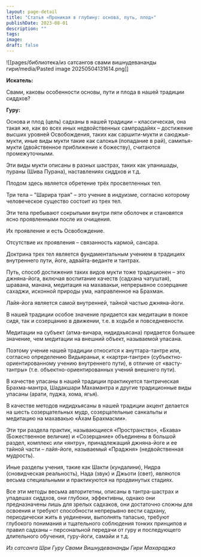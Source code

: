 ```yaml
---
layout: page-detail
title: "Статья «Проникая в глубину: основа, путь, плод»"
publishDate: 2023-08-01
description: ""
tags: 
image: 
draft: false
---
```

![[pages/библиотека/из сатсангов свами вишнудевананды гири/media/Pasted image 20250504131614.png]]

**Искатель:** 

 Свами, каковы особенности основы, пути и плода в нашей традиции сиддхов?

  
**Гуру:** 

 Основа и плод (цель) садханы в нашей традиции – классическая, она такая же, как во всех иных недвойственных сампрадайях – достижение высших уровней Освобождения, таких как саршити-мукти и саюджья-мукти, иные виды мукти такие как салокья (попадание в рай), самипья-мукти (двойственное приближение к божеству), считаются промежуточными. 

 Эти виды мукти описаны в разных шастрах, таких как упанишады, пураны (Шива Пурана), наставлениях сиддхов и т.д.

 Плодом здесь является обретение трёх просветленных тел.

 Три тела – "Шарира трая" – это учение в индуизме, согласно которому человеческое существо состоит из трех тел.

 Эти тела пребывают сокрытыми внутри пяти оболочек и становятся ясно проявленными после их очищения.

 Их проявление и есть Освобождение.

 Отсутствие их проявления – связанность кармой, сансара.

 Доктрина трех тел является фундаментальным учением в традициях внутреннего пути, йоге, адвайта-веданте и тантрах.

 Путь, способ достижения таких видов мукти тоже традиционен – это джняна-йога, включая воспитание качеств (садхана чатуштая), шравана, манана, медитация на махавакьи, непрерывное созерцание сахаджи, исконной природы ума, направленное на Брахман.

 Лайя-йога является самой внутренней, тайной частью джняна-йоги.

 В нашей традиции особое значение придается как медитации в покое сидя, так и созерцанию в движении, т.е. в ходьбе и повседневности.

 Медитации на субъект (атма-вичара, нидидхьясана) придается большее значение, чем медитации на внешний объект, называемой упасана. 

 Поэтому учение нашей традиции относится к ануттара-тантре или, согласно определению Видьяраньи, к «картри-тантре» (субъектно-ориентированному учению внутреннего пути), в отличие от «васту-тантры» (т.е. объектно-ориентированных учений внешнего пути).

 В качестве упасаны в нашей традиции практикуется тантрическая Брахма-мантра, Шадакшари Махамантра и другие традиционные виды упасаны (арати, пуджа, хома, ягья).

 В качестве методов нидидхьясаны в нашей традиции акцент делается на шесть созерцательных мудр, созерцательные санкальпы и медитацию на махавакью «Ахам Брахмасми».

 Эти три раздела практик, называющиеся «Пространство», «Бхава» (Божественное величие) и «Созерцание» объединены в большой раздел, комплекс или «янтру», принадлежащий джняна-йоге и ее тайной части – лайя-йоге, называемый «Праджня» (недвойственная мудрость).

 Иные разделы учения, такие как Шакти (кундалини), Нидра (сновидческая реальность), Нада (звук) и Джьоти (свет), являются весьма специальными и практикуются на продвинутых стадиях.

 Все эти методы весьма авторитетны, описаны в тантра-шастрах и упадешах сиддхов, они глубоки, эффективны, однако они предназначены лишь для зрелых садхаков, они достаточно сложны для освоения и требуют способности непрерывно вести садхану, периодически жить в уединении, выполнять тапасью, требуют глубокого понимания и тщательного соблюдения тонких принципов и правил садханы – персональной передачи от гуру и последующего длительного обучения, гуру-йоги, самайи и т.д.

*Из сатсанга Шри Гуру Свами Вишнудевананды Гири Махараджа*

  
